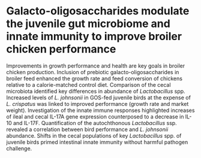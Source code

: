 # Galacto-oligosaccharides modulate the juvenile gut microbiome and innate immunity to improve broiler chicken performance

Improvements in growth performance and health are key goals in broiler chicken production. Inclusion of prebiotic galacto-oligosaccharides in broiler feed enhanced the growth rate and feed conversion of chickens relative to a calorie-matched control diet. Comparison of the cecal microbiota identified key differences in abundance of *Lactobacillus* spp. Increased levels of *L. johnsonii* in GOS-fed juvenile birds at the expense of *L. crispatus* was linked to improved performance (growth rate and market weight). Investigation of the innate immune responses highlighted increases of ileal and cecal IL-17A gene expression counterposed to a decrease in IL-10 and IL-17F. Quantification of the autochthonous *Lactobacillus* ssp. revealed a correlation between bird performance and *L. johnsonii* abundance. Shifts in the cecal populations of key *Lactobacillus* spp. of juvenile birds primed intestinal innate immunity without harmful pathogen challenge.
